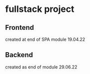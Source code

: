 # fullstack project

## Frontend 
created at end of SPA module 19.04.22

## Backend 
created as end of module 29.06.22



